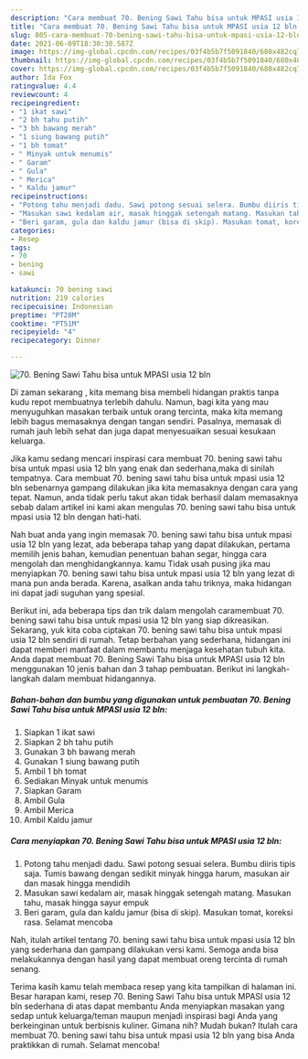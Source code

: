 ```yaml
---
description: "Cara membuat 70. Bening Sawi Tahu bisa untuk MPASI usia 12 bln Sederhana dan Mudah Dibuat"
title: "Cara membuat 70. Bening Sawi Tahu bisa untuk MPASI usia 12 bln Sederhana dan Mudah Dibuat"
slug: 805-cara-membuat-70-bening-sawi-tahu-bisa-untuk-mpasi-usia-12-bln-sederhana-dan-mudah-dibuat
date: 2021-06-09T18:30:30.587Z
image: https://img-global.cpcdn.com/recipes/03f4b5b7f5091840/680x482cq70/70-bening-sawi-tahu-bisa-untuk-mpasi-usia-12-bln-foto-resep-utama.jpg
thumbnail: https://img-global.cpcdn.com/recipes/03f4b5b7f5091840/680x482cq70/70-bening-sawi-tahu-bisa-untuk-mpasi-usia-12-bln-foto-resep-utama.jpg
cover: https://img-global.cpcdn.com/recipes/03f4b5b7f5091840/680x482cq70/70-bening-sawi-tahu-bisa-untuk-mpasi-usia-12-bln-foto-resep-utama.jpg
author: Ida Fox
ratingvalue: 4.4
reviewcount: 4
recipeingredient:
- "1 ikat sawi"
- "2 bh tahu putih"
- "3 bh bawang merah"
- "1 siung bawang putih"
- "1 bh tomat"
- " Minyak untuk menumis"
- " Garam"
- " Gula"
- " Merica"
- " Kaldu jamur"
recipeinstructions:
- "Potong tahu menjadi dadu. Sawi potong sesuai selera. Bumbu diiris tipis saja. Tumis bawang dengan sedikit minyak hingga harum, masukan air dan masak hingga mendidih"
- "Masukan sawi kedalam air, masak hinggak setengah matang. Masukan tahu, masak hingga sayur empuk"
- "Beri garam, gula dan kaldu jamur (bisa di skip). Masukan tomat, koreksi rasa. Selamat mencoba"
categories:
- Resep
tags:
- 70
- bening
- sawi

katakunci: 70 bening sawi 
nutrition: 219 calories
recipecuisine: Indonesian
preptime: "PT28M"
cooktime: "PT51M"
recipeyield: "4"
recipecategory: Dinner

---
```



![70. Bening Sawi Tahu bisa untuk MPASI usia 12 bln](https://img-global.cpcdn.com/recipes/03f4b5b7f5091840/680x482cq70/70-bening-sawi-tahu-bisa-untuk-mpasi-usia-12-bln-foto-resep-utama.jpg)

Di zaman  sekarang , kita memang bisa membeli hidangan praktis tanpa kudu repot membuatnya terlebih dahulu. Namun, bagi kita yang mau menyuguhkan masakan terbaik untuk orang tercinta, maka kita memang lebih bagus memasaknya dengan tangan sendiri. Pasalnya, memasak di rumah jauh lebih sehat dan juga dapat menyesuaikan sesuai kesukaan keluarga.

Jika kamu sedang mencari inspirasi cara membuat 70. bening sawi tahu bisa untuk mpasi usia 12 bln yang enak dan sederhana,maka di sinilah tempatnya. Cara membuat 70. bening sawi tahu bisa untuk mpasi usia 12 bln  sebenarnya gampang dilakukan jika kita memasaknya dengan cara yang tepat. Namun, anda tidak perlu takut akan tidak berhasil dalam memasaknya 
sebab dalam artikel ini kami akan mengulas 70. bening sawi tahu bisa untuk mpasi usia 12 bln dengan hati-hati.  



Nah buat anda yang ingin memasak 70. bening sawi tahu bisa untuk mpasi usia 12 bln yang lezat, ada beberapa tahap yang dapat dilakukan, pertama memilih jenis bahan, kemudian penentuan bahan segar, hingga cara mengolah dan menghidangkannya. kamu Tidak usah pusing jika mau menyiapkan 70. bening sawi tahu bisa untuk mpasi usia 12 bln yang lezat di mana pun anda berada. Karena, asalkan anda  tahu triknya, maka hidangan ini dapat jadi suguhan yang spesial.

Berikut ini, ada beberapa tips dan trik dalam mengolah caramembuat 70. bening sawi tahu bisa untuk mpasi usia 12 bln yang siap dikreasikan. Sekarang, yuk kita coba ciptakan 70. bening sawi tahu bisa untuk mpasi usia 12 bln sendiri di rumah. Tetap berbahan yang sederhana, hidangan ini dapat memberi manfaat dalam membantu menjaga kesehatan tubuh kita. Anda dapat membuat 70. Bening Sawi Tahu bisa untuk MPASI usia 12 bln menggunakan 10 jenis bahan dan 3 tahap pembuatan. Berikut ini langkah-langkah dalam membuat hidangannya.

<!--inarticleads1-->

##### Bahan-bahan dan bumbu yang digunakan untuk pembuatan 70. Bening Sawi Tahu bisa untuk MPASI usia 12 bln:

1. Siapkan 1 ikat sawi
1. Siapkan 2 bh tahu putih
1. Gunakan 3 bh bawang merah
1. Gunakan 1 siung bawang putih
1. Ambil 1 bh tomat
1. Sediakan  Minyak untuk menumis
1. Siapkan  Garam
1. Ambil  Gula
1. Ambil  Merica
1. Ambil  Kaldu jamur




<!--inarticleads2-->

##### Cara menyiapkan 70. Bening Sawi Tahu bisa untuk MPASI usia 12 bln:

1. Potong tahu menjadi dadu. Sawi potong sesuai selera. Bumbu diiris tipis saja. Tumis bawang dengan sedikit minyak hingga harum, masukan air dan masak hingga mendidih
1. Masukan sawi kedalam air, masak hinggak setengah matang. Masukan tahu, masak hingga sayur empuk
1. Beri garam, gula dan kaldu jamur (bisa di skip). Masukan tomat, koreksi rasa. Selamat mencoba




Nah, itulah artikel tentang  70. bening sawi tahu bisa untuk mpasi usia 12 bln  yang sederhana dan gampang dilakukan versi kami. Semoga anda bisa melakukannya dengan hasil yang dapat membuat oreng tercinta di rumah senang. 

Terima kasih kamu telah membaca resep yang kita tampilkan di halaman ini. Besar harapan kami, resep  70. Bening Sawi Tahu bisa untuk MPASI usia 12 bln sederhana di atas dapat membantu Anda menyiapkan masakan yang sedap untuk keluarga/teman maupun menjadi inspirasi bagi Anda yang berkeinginan untuk berbisnis kuliner. Gimana nih? Mudah bukan? Itulah cara membuat 70. bening sawi tahu bisa untuk mpasi usia 12 bln yang bisa Anda praktikkan di rumah. Selamat mencoba!

